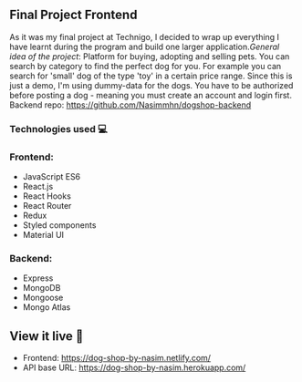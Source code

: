 ## Final Project Frontend

As it was my final project at Technigo, I decided to wrap up everything I have learnt during the program and build one larger application._General idea of the project_: Platform for buying, adopting and selling pets. You can search by category to find the perfect dog for you. For example you can search for 'small' dog of the type 'toy' in a certain price range. Since this is just a demo, I'm  using dummy-data for the dogs. 
You have to be authorized before posting a dog - meaning you must create an account and login first. Backend repo: https://github.com/Nasimmhn/dogshop-backend

### Technologies used 💻


### Frontend:
* JavaScript ES6
* React.js
* React Hooks
* React Router
* Redux
* Styled components
* Material UI


### Backend:
* Express
* MongoDB
* Mongoose
* Mongo Atlas

## View it live 🎯
* Frontend: https://dog-shop-by-nasim.netlify.com/
* API base URL: https://dog-shop-by-nasim.herokuapp.com/
